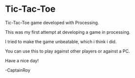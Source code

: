 # Tic-Tac-Toe
Tic-Tac-Toe game developed with Processing.

This was my first attempt at developing a game in processing.


  I tried to make the game unbeatable, which i think i did.
  
  You can use this to play against other players or against a PC.


Have a nice day!

-CaptainRoy
